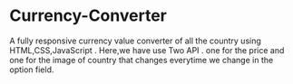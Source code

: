 # Currency-Converter
A fully responsive currency value converter of all the country using HTML,CSS,JavaScript . 
Here,we have use Two API . one for the price and one for the image of country that changes everytime we change in the option field.
